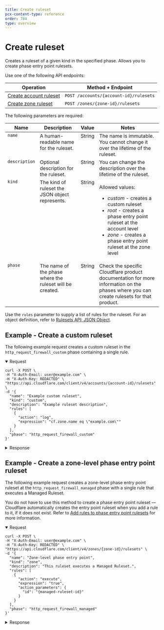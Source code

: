 ```yaml
---
title: Create ruleset
pcx-content-type: reference
order: 784
type: overview
---
```


# Create ruleset

Creates a ruleset of a given kind in the specified phase. Allows you to create phase entry point rulesets.

Use one of the following API endpoints:

| Operation                            | Method + Endpoint                      |
| ------------------------------------ | -------------------------------------- |
| [Create account ruleset][cr-account] | `POST /accounts/{account-id}/rulesets` |
| [Create zone ruleset][cr-zone]       | `POST /zones/{zone-id}/rulesets`       |

[cr-account]: https://api.cloudflare.com/#account-rulesets-create-account-ruleset
[cr-zone]: https://api.cloudflare.com/#zone-rulesets-create-zone-ruleset

The following parameters are required:

<table>
  <thead>
    <tr>
      <th>Name</th>
      <th>Description</th>
      <th>Value</th>
      <th>Notes</th>
    </tr>
  </thead>
  <tbody style="vertical-align:top">
    <tr>
      <td>
        <code>name</code>
      </td>
      <td>A human-readable name for the ruleset.</td>
      <td>String</td>
      <td>The name is immutable. You cannot change it over the lifetime of the ruleset.</td>
    </tr>
    <tr>
      <td>
        <code>description</code>
      </td>
      <td>Optional description for the ruleset.</td>
      <td>String</td>
      <td>You can change the description over the lifetime of the ruleset.</td>
    </tr>
    <tr>
      <td>
        <code>kind</code>
      </td>
      <td>The kind of ruleset the JSON object represents.</td>
      <td>String</td>
      <td>
        <p>
          Allowed values:
          <ul>
            <li>
              <em>custom</em> - creates a custom ruleset
            </li>
            <li>
              <em>root</em> - creates a phase entry point ruleset at the account level
            </li>
            <li>
              <em>zone</em> - creates a phase entry point ruleset at the zone level
            </li>
          </ul>
        </p>
      </td>
    </tr>
    <tr>
      <td>
        <code>phase</code>
      </td>
      <td>The name of the phase where the ruleset will be created.</td>
      <td>String</td>
      <td>
        Check the specific Cloudflare product documentation for more information on the phases where
        you can create rulesets for that product.
      </td>
    </tr>
  </tbody>
</table>

Use the `rules` parameter to supply a list of rules for the ruleset. For an object definition, refer to [Rulesets API: JSON Object](/rulesets-api/json-object).

## Example - Create a custom ruleset

The following example request creates a custom ruleset in the `http_request_firewall_custom` phase containing a single rule.

<details open>
<summary>Request</summary>
<div>

```curl
curl -X POST \
-H "X-Auth-Email: user@example.com" \
-H "X-Auth-Key: REDACTED" \
"https://api.cloudflare.com/client/v4/accounts/{account-id}/rulesets" \
-d '{
  "name": "Example custom ruleset",
  "kind": "custom",
  "description": "Example ruleset description",
  "rules": [
    {
      "action": "log",
      "expression": "cf.zone.name eq \"example.com\""
    }
  ],
  "phase": "http_request_firewall_custom"
}'
```

</div>
</details>

<details>
<summary>Response</summary>
<div>

```json
{
  "result": {
    "id": "{ruleset-id}",
    "name": "Example custom ruleset",
    "description": "Example ruleset description",
    "kind": "custom",
    "version": "1",
    "rules": [
      {
        "id": "{rule-id}",
        "version": "1",
        "action": "log",
        "expression": "cf.zone.name eq \"example.com\"",
        "last_updated": "2021-03-17T15:42:37.917815Z"
      }
    ],
    "last_updated": "2021-03-17T15:42:37.917815Z",
    "phase": "http_request_firewall_custom"
  },
  "success": true,
  "errors": [],
  "messages": []
}
```

</div>
</details>

## Example - Create a zone-level phase entry point ruleset

The following example request creates a zone-level phase entry point ruleset at the `http_request_firewall_managed` phase with a single rule that executes a Managed Ruleset.

<Aside type="note">

You do not have to use this method to create a phase entry point ruleset — Cloudflare automatically creates the entry point ruleset when you add a rule to it, if it does not exist. Refer to [Add rules to phase entry point rulesets](/basic-operations/add-rule-phase-rulesets) for more information.

</Aside>

<details open>
<summary>Request</summary>
<div>

```curl
curl -X POST \
-H "X-Auth-Email: user@example.com" \
-H "X-Auth-Key: REDACTED" \
"https://api.cloudflare.com/client/v4/zones/{zone-id}/rulesets" \
-d '{
  "name": "Zone-level phase entry point",
  "kind": "zone",
  "description": "This ruleset executes a Managed Ruleset.",
  "rules": [
    {
      "action": "execute",
      "expression": "true",
      "action_parameters": {
        "id": "{managed-ruleset-id}"
      }
    }
  ],
  "phase": "http_request_firewall_managed"
}'
```

</div>
</details>

<details>
<summary>Response</summary>
<div>

```json
{
  "result": {
    "id": "{ruleset-id}",
    "name": "Zone-level phase entry point",
    "description": "This ruleset executes a Managed Ruleset.",
    "kind": "zone",
    "version": "1",
    "rules": [
      {
        "id": "{rule-id}",
        "version": "1",
        "action": "execute",
        "expression": "true",
        "action_parameters": {
          "id": "{managed-ruleset-id}"
        },
        "last_updated": "2021-03-17T15:42:37.917815Z"
      }
    ],
    "last_updated": "2021-03-17T15:42:37.917815Z",
    "phase": "http_request_firewall_managed"
  },
  "success": true,
  "errors": [],
  "messages": []
}
```

</div>
</details>
